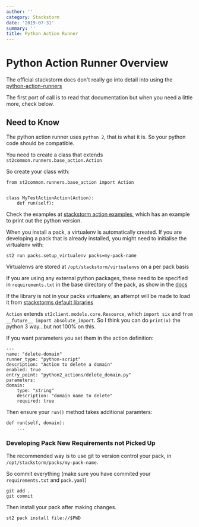 ```yaml
---
author: ''
category: Stackstorm
date: '2019-07-31'
summary: ''
title: Python Action Runner
---
```

# Python Action Runner Overview

The official stackstorm docs don't really go into detail into using the [python-action-runners](https://docs.stackstorm.com/reference/runners.html#python-runner-python-script)

The first port of call is to read that documentation but when you need a little more, check below.

## Need to Know

The python action runner uses `python 2`, that is what it is. So your python code should be compatible.

You need to create a class that extends `st2common.runners.base_action.Action`

So create your class with:

    from st2common.runners.base_action import Action


    class MyTestActionAction(Action):
        def run(self):

Check the examples at [stackstorm action examples](https://github.com/StackStorm/st2/blob/master/contrib/examples/actions/pythonactions/forloop_parse_github_repos.py), which has an example to print out the python version.

When you install a pack, a virtualenv is automatically created. If you are developing a pack that is already installed, you might need to initialise the virtualenv with:

    st2 run packs.setup_virtualenv packs=my-pack-name

Virtualenvs are stored at `/opt/stackstorm/virtualenvs` on a per pack basis

If you are using any external python packages, these need to be specified in `requirements.txt` in the base directory of the pack, as show in the [docs](https://docs.stackstorm.com/reference/packs.html?highlight=requirements%20txt)

If the library is not in your packs virtualenv, an attempt will be made to load it from [stackstorms default libraries](https://github.com/StackStorm/st2/blob/master/requirements.txt)

`Action` extends `st2client.models.core.Resource`, which `import six` and `from __future__ import absolute_import`.
So I think you can do `print(x)` the python 3 way...but not 100% on this.

If you want parameters you set them in the action definition:

    ---
    name: "delete-domain"
    runner_type: "python-script"
    description: "Action to delete a domain"
    enabled: true
    entry_point: "python2_actions/delete_domain.py"
    parameters:
    domain:
        type: "string"
        description: "domain name to delete"
        required: true

Then ensure your `run()` method takes additional paramters:

    def run(self, domain):
        ...

### Developing Pack New Requirements not Picked Up

The recommended way is to use git to version control your pack, in `/opt/stackstorm/packs/my-pack-name`.

So commit everything (make sure you have commited your `requirements.txt` and `pack.yaml`)

    git add .
    git commit

Then install your pack after making changes.

    st2 pack install file://$PWD


